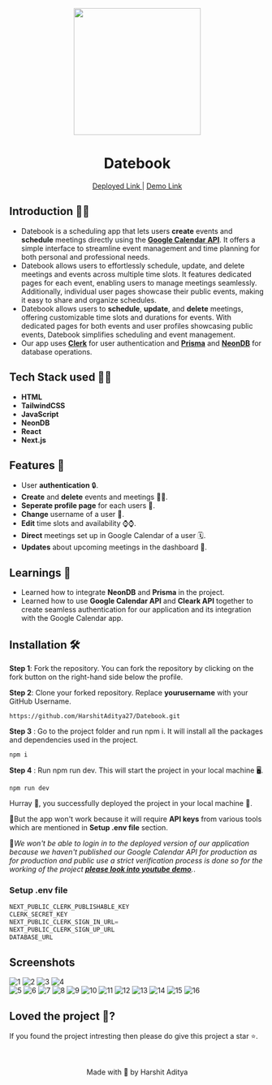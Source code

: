 <p align='center'><img src='https://github.com/user-attachments/assets/48c77376-3a77-4260-9ffa-1f962bb99e3c' width="250" ></p>
<h1 align='center'> Datebook</h1> 
<p align='center'> <a href="https://datebook-phi.vercel.app/">Deployed Link </a> | <a href="https://youtu.be/NrJbv1m0pL0">Demo Link</a> </p>


## Introduction 🐱‍💻
- Datebook is a scheduling app that lets users **create** events and **schedule** meetings directly using the <a href="https://developers.google.com/calendar/api/guides/overview">**Google Calendar API**</a>. It offers a simple interface to streamline event management and time planning for both personal and professional needs.
- Datebook allows users to effortlessly schedule, update, and delete meetings and events across multiple time slots. It features dedicated pages for each event, enabling users to manage meetings seamlessly. Additionally, individual user pages showcase their public events, making it easy to share and organize schedules.
- Datebook allows users to **schedule**, **update**, and **delete** meetings, offering customizable time slots and durations for events. With dedicated pages for both events and user profiles showcasing public events, Datebook simplifies scheduling and event management.
- Our app uses <a href="https://clerk.com/">**Clerk**</a> for user authentication and <a href="https://www.prisma.io/">**Prisma**</a> and <a href="https://neon.tech/">**NeonDB**</a> for database operations.
## Tech Stack used 👨‍💻

- **HTML**
- **TailwindCSS** 
- **JavaScript** 
- **NeonDB**
- **React** 
- **Next.js**

## Features 🧰
- User **authentication** 🔒.
- **Create** and **delete** events and meetings 👨‍💻.
- **Seperate profile page** for each users 👤.
- **Change** username of a user 👥.
- **Edit** time slots and availability ⌚⌚.
- **Direct** meetings set up in Google Calendar of a user 🗓️.
- **Updates** about upcoming meetings in the dashboard 📃.

## Learnings 📝
  
- Learned how to integrate **NeonDB** and **Prisma** in the project.   
- Learned how to use **Google Calendar API** and **Cleark API** together to create seamless authentication for our application and its integration with the Google Calendar app. 
  
## Installation 🛠️
  **Step 1**: Fork the repository. You can fork the repository by clicking on the fork button on the right-hand side below the profile.<br> 

  **Step 2**: Clone your forked repository. Replace **yourusername** with your GitHub Username. 
  
  ```
https://github.com/HarshitAditya27/Datebook.git
``` 
  **Step 3** : Go to the project folder and run npm i. It will install all the packages and dependencies used in the project. 
  
  ```
npm i
``` 
  **Step 4** : Run npm run dev. This will start the project in your local machine 🖥️.  
  
  ```
npm run dev
``` 
Hurray 🥳, you successfully deployed the project in your local machine 🎉.  

🚨But the app won't work because it will require **API keys** from various tools which are mentioned in **Setup .env file** section.

🚨<i>We won't be able to login in to the deployed version of our application because we haven't published our Google Calendar API for production as for production and public use a strict verification process is done so for the working of the project <a href="https://youtu.be/NrJbv1m0pL0"> **please look into youtube demo**</a>.</i>.

 ### Setup .env file

```js
NEXT_PUBLIC_CLERK_PUBLISHABLE_KEY
CLERK_SECRET_KEY
NEXT_PUBLIC_CLERK_SIGN_IN_URL=
NEXT_PUBLIC_CLERK_SIGN_UP_URL
DATABASE_URL
``` 

  ## Screenshots  

![1](https://github.com/user-attachments/assets/bf911281-5010-46f2-914b-2b31660b1792)
![2](https://github.com/user-attachments/assets/859f3d92-31e7-423a-8626-14199720f372)
![3](https://github.com/user-attachments/assets/299a3649-e20f-4303-95a0-0eb00b8aa505)
![4](https://github.com/user-attachments/assets/6e4b884b-849e-41b5-900c-4a7b25aab4f1)  
![5](https://github.com/user-attachments/assets/32fb2407-0a0b-45c3-bfbb-f264d76b1524)
![6](https://github.com/user-attachments/assets/2cf79dbb-a371-4951-ba99-42a4407b4720)
![7](https://github.com/user-attachments/assets/2bbf4746-ce08-43bd-a62f-75512cf15eae)
![8](https://github.com/user-attachments/assets/0f148445-336d-48d2-93de-36cbc9c3bad7)
![9](https://github.com/user-attachments/assets/6d921f97-c6c3-4e77-b4c3-35f247180136)
![10](https://github.com/user-attachments/assets/00699bc5-5f00-4490-b201-b4a9c10ffea3)
![11](https://github.com/user-attachments/assets/9b5c4365-33fd-4624-b2d7-5484349544b2)
![12](https://github.com/user-attachments/assets/cc4a4540-3d7d-42b0-9a86-2f0f6b76f19d)
![13](https://github.com/user-attachments/assets/a07c3660-5b55-4089-8e40-80e47729b156)
![14](https://github.com/user-attachments/assets/5d56a716-4782-4346-831d-faefb90cce2d)
![15](https://github.com/user-attachments/assets/f5e032dc-db9f-414f-b0e5-97b84d677ad3)
![16](https://github.com/user-attachments/assets/20e518f8-1f9a-4530-bfb6-c8670b7bbe5b)

  ## Loved the project 💖? 
  
  If you found the project intresting then please do give this project a star ⭐. 
  <br> <br> <br>
   <p align="center" width="100%">
   Made with 💖 by Harshit Aditya   
</p>



